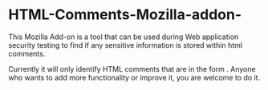 # HTML-Comments-Mozilla-addon-
This Mozilla Add-on is a tool that can be used during Web application security testing to find if any sensitive information is stored within html comments.

Currently it will only identify HTML comments that are in the form <!-- -->. Anyone who wants to add more functionality or improve it, you are welcome to do it.
